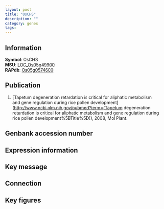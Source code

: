 ```yaml
---
layout: post
title: "OsCHS"
description: ""
category: genes
tags: 
---
```


## Information
__Symbol__: OsCHS  
__MSU__: [LOC_Os05g49900](http://rice.plantbiology.msu.edu/cgi-bin/ORF_infopage.cgi?orf=LOC_Os05g49900)  
__RAPdb__: [Os05g0574600](http://rapdb.dna.affrc.go.jp/viewer/gbrowse_details/irgsp1?name=Os05g0574600)  

## Publication
1. [Tapetum degeneration retardation is critical for aliphatic metabolism and gene regulation during rice pollen development](http://www.ncbi.nlm.nih.gov/pubmed?term=(Tapetum degeneration retardation is critical for aliphatic metabolism and gene regulation during rice pollen development%5BTitle%5D)), 2008, Mol Plant.

## Genbank accession number

## Expression information

## Key message

## Connection

## Key figures


